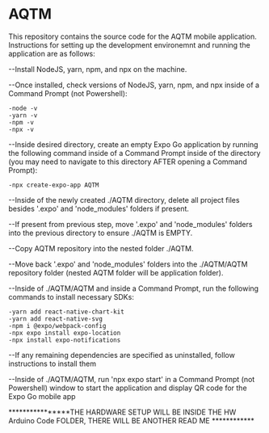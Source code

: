 # AQTM

This repository contains the source code for the AQTM mobile application. Instructions for setting up the development environemnt and running the application are as follows:

--Install NodeJS, yarn, npm, and npx on the machine.

--Once installed, check versions of NodeJS, yarn, npm, and npx inside of a Command Prompt (not Powershell):

    -node -v
    -yarn -v
    -npm -v
    -npx -v

--Inside desired directory, create an empty Expo Go application by running the following command inside of a Command Prompt inside of the directory (you may need to navigate to this directory AFTER opening a Command Prompt): 
    
    -npx create-expo-app AQTM

--Inside of the newly created ./AQTM directory, delete all project files besides '.expo' and 'node_modules' folders if present.

--If present from previous step, move '.expo' and 'node_modules' folders into the previous directory to ensure ./AQTM is EMPTY.

--Copy AQTM repository into the nested folder ./AQTM.

--Move back '.expo' and 'node_modules' folders into the ./AQTM/AQTM repository folder (nested AQTM folder will be application folder).

--Inside of ./AQTM/AQTM and inside a Command Prompt, run the following commands to install necessary SDKs:

    -yarn add react-native-chart-kit
    -yarn add react-native-svg
    -npm i @expo/webpack-config
    -npx expo install expo-location
    -npx install expo-notifications

--If any remaining dependencies are specified as uninstalled, follow instructions to install them

--Inside of ./AQTM/AQTM, run 'npx expo start' in a Command Prompt (not Powershell) window to start the application and display QR code for the Expo Go mobile app




****************THE HARDWARE SETUP WILL BE INSIDE THE HW Arduino Code FOLDER, THERE WILL BE ANOTHER READ ME ************
